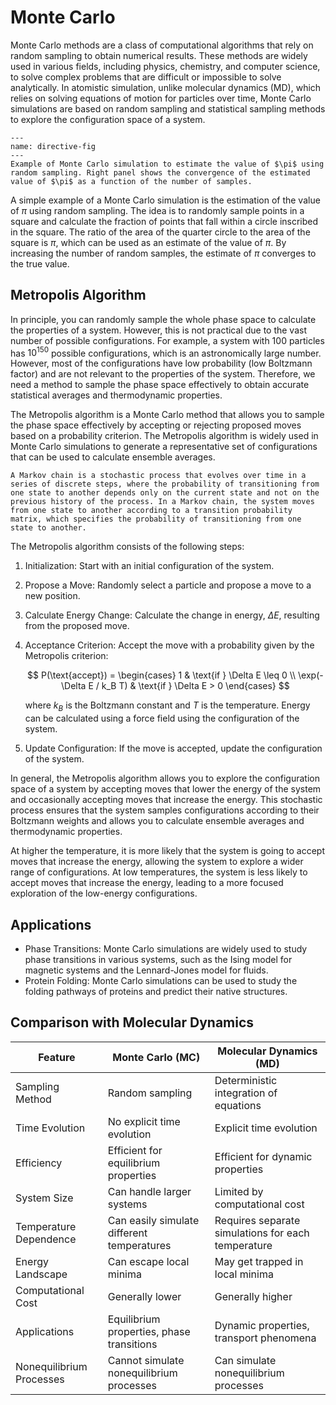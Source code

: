 # Monte Carlo
Monte Carlo methods are a class of computational algorithms that rely on random sampling to obtain numerical results. These methods are widely used in various fields, including physics, chemistry, and computer science, to solve complex problems that are difficult or impossible to solve analytically. In atomistic simulation, unlike molecular dynamics (MD), which relies on solving equations of motion for particles over time, Monte Carlo simulations are based on random sampling and statistical sampling methods to explore the configuration space of a system.

```{figure} ../figures/monte_carlo_pi_combined.png
---
name: directive-fig
---
Example of Monte Carlo simulation to estimate the value of $\pi$ using random sampling. Right panel shows the convergence of the estimated value of $\pi$ as a function of the number of samples.
```

A simple example of a Monte Carlo simulation is the estimation of the value of $\pi$ using random sampling. The idea is to randomly sample points in a square and calculate the fraction of points that fall within a circle inscribed in the square. The ratio of the area of the quarter circle to the area of the square is $\pi$, which can be used as an estimate of the value of $\pi$. By increasing the number of random samples, the estimate of $\pi$ converges to the true value.



## Metropolis Algorithm
In principle, you can randomly sample the whole phase space to calculate the properties of a system. However, this is not practical due to the vast number of possible configurations. For example, a system with 100 particles has $10^{150}$ possible configurations, which is an astronomically large number. However, most of the configurations have low probability (low Boltzmann factor) and are not relevant to the properties of the system. Therefore, we need a method to sample the phase space effectively to obtain accurate statistical averages and thermodynamic properties.

The Metropolis algorithm is a Monte Carlo method that allows you to sample the phase space effectively by accepting or rejecting proposed moves based on a probability criterion. The Metropolis algorithm is widely used in Monte Carlo simulations to generate a representative set of configurations that can be used to calculate ensemble averages.

```{admonition} Markov Chain
A Markov chain is a stochastic process that evolves over time in a series of discrete steps, where the probability of transitioning from one state to another depends only on the current state and not on the previous history of the process. In a Markov chain, the system moves from one state to another according to a transition probability matrix, which specifies the probability of transitioning from one state to another.
```

The Metropolis algorithm consists of the following steps:
1. Initialization: Start with an initial configuration of the system.
2. Propose a Move: Randomly select a particle and propose a move to a new position.
3. Calculate Energy Change: Calculate the change in energy, $\Delta E$, resulting from the proposed move.
4. Acceptance Criterion: Accept the move with a probability given by the Metropolis criterion:

    $$
    P(\text{accept}) = 
    \begin{cases} 
    1 & \text{if } \Delta E \leq 0 \\
    \exp(-\Delta E / k_B T) & \text{if } \Delta E > 0 
    \end{cases}
    $$

    where $k_B$ is the Boltzmann constant and $T$ is the temperature. Energy can be calculated using a force field using the configuration of the system.
5. Update Configuration: If the move is accepted, update the configuration of the system.

In general, the Metropolis algorithm allows you to explore the configuration space of a system by accepting moves that lower the energy of the system and occasionally accepting moves that increase the energy. This stochastic process ensures that the system samples configurations according to their Boltzmann weights and allows you to calculate ensemble averages and thermodynamic properties.

At higher the temperature, it is more likely that the system is going to accept moves that increase the energy, allowing the system to explore a wider range of configurations. At low temperatures, the system is less likely to accept moves that increase the energy, leading to a more focused exploration of the low-energy configurations.

## Applications
- Phase Transitions: Monte Carlo simulations are widely used to study phase transitions in various systems, such as the Ising model for magnetic systems and the Lennard-Jones model for fluids.
- Protein Folding: Monte Carlo simulations can be used to study the folding pathways of proteins and predict their native structures.

## Comparison with Molecular Dynamics
| Feature                  | Monte Carlo (MC)                          | Molecular Dynamics (MD)                    |
|--------------------------|-------------------------------------------|-------------------------------------------|
| Sampling Method          | Random sampling                           | Deterministic integration of equations    |
| Time Evolution           | No explicit time evolution                | Explicit time evolution                   |
| Efficiency               | Efficient for equilibrium properties      | Efficient for dynamic properties          |
| System Size              | Can handle larger systems                 | Limited by computational cost             |
| Temperature Dependence   | Can easily simulate different temperatures| Requires separate simulations for each temperature |
| Energy Landscape         | Can escape local minima                   | May get trapped in local minima           |
| Computational Cost       | Generally lower                           | Generally higher                          |
| Applications             | Equilibrium properties, phase transitions | Dynamic properties, transport phenomena   |
| Nonequilibrium Processes | Cannot simulate nonequilibrium processes  | Can simulate nonequilibrium processes     |